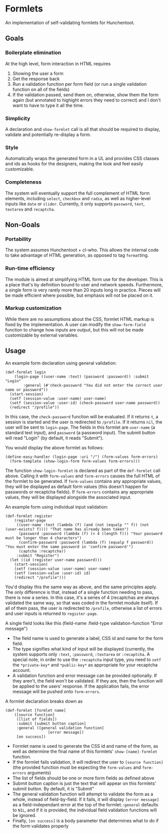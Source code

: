 Formlets
========

An implementation of self-validating formlets for Hunchentoot.

Goals
-----

### Boilerplate elimination
At the high level, form interaction in HTML requires 
1. Showing the user a form
2. Get the response back
3. Run a validation function per form field (or run a single validation function on all of the fields)
4. If the validation passed, send them on, otherwise, show them the form again (but annotated to highight errors they need to correct)
and I don't want to have to type it all the time.

### Simplicity
A declaration and `show-formlet` call is all that should be required to display, validate and potentially re-display a form.

### Style
Automatically wraps the generated form in a UL and provides CSS classes and ids as hooks for the designers, making the look and feel easily customizable.

### Completeness
The system will eventually support the full complement of HTML form elements, including `select`, `checkbox` and `radio`, as well as higher-level inputs like `date` or `slider`. Currently, it only supports `password`, `text`, `textarea` and `recaptcha`.

Non-Goals
---------

### Portability
The system assumes Hunchentoot + cl-who. This allows the internal code to take advantage of HTML generation, as opposed to tag `format`ting.

### Run-time efficiency
The module is aimed at simplifying HTML form use for the developer. This is a place that's by definition bound to user and network speeds. Furthermore, a single form is very rarely more than 20 inputs long in practice. Pieces will be made efficient where possible, but emphasis will not be placed on it.

### Markup customization
While there are no assumptions about the CSS, formlet HTML markup is fixed by the implementation. A user can modify the `show-form-field` function to change how inputs are output, but this will not be made customizable by external variables.

Usage
-----

An example form declaration using general validation:

	(def-formlet login 
	    (login-page ((user-name :text) (password :password)) :submit "Login"
			:general (#'check-password "You did not enter the correct user name or password"))
	  (start-session)
	  (setf (session-value :user-name) user-name)
	  (setf (session-value :user-id) (check-password user-name password))
	  (redirect "/profile"))

In this case, the `check-password` function will be evaluated. If it returns `t`, a session is started and the user is redirected to `/profile`. If it returns `nil`, the user will be sent to `login-page`. The fields in this formlet are `user-name` (a standard text input), and `password` (a password input). The submit button will read "Login" (by default, it reads "Submit").

You would display the above formlet as follows:

	(define-easy-handler (login-page :uri "/") (form-values form-errors)
	  (form-template (show-login-form form-values form-errors)))

The function `show-login-formlet` is declared as part of the `def-formlet` call above. Calling it with `form-values` and `form-errors` causes the full HTML of the formlet to be generated. If `form-values` contains any appropriate values, they will be displayed as default form values (this doesn't happen for passwords or recaptcha fields). If `form-errors` contains any appropriate values, they will be displayed alongside the associated input.

An example form using individual input validation:

	(def-formlet register 
	    (register-page 
	     ((user-name :text (lambda (f) (and (not (equalp "" f)) (not (user-exists? f)))) "That name has already been taken")
	      (password :password (lambda (f) (< 4 (length f))) "Your password must be longer than 4 characters")
	      (confirm-password :password (lambda (f) (equalp f password)) "You must enter the same password in 'confirm password'")
	      (captcha :recaptcha))
	     :submit "Register")
	  (let ((id (register user-name password)))
	    (start-session)
	    (setf (session-value :user-name) user-name)
	    (setf (session-value :user-id) id)
	    (redirect "/profile")))

You'd display this the same way as above, and the same principles apply. The only difference is that, instead of a single function needing to pass, there is now a series. In this case, it's a series of 4 (recaptchas are always validated the same way, so that was coded in the formlet module itself). If all of them pass, the user is redirected to `/profile`, otherwise a list of errors and user inputs is returned to `register-page`.

A single field looks like this
	(field-name :field-type validation-function "Error message")

+ The field name is used to generate a label, CSS id and name for the form field. 
+ The type signifies what kind of input will be displayed (currently, the system supports only `:text`, `:password`, `:textarea` or `:recaptcha`. A special note, in order to use the `:recaptcha` input type, you need to `setf` the `*private-key*` and `*public-key*` as appropriate for your recaptcha account.
+ A validation function and error message can be provided optionally. If they aren't, the field won't be validated. If they are, then the function will be applied to the users' response. If the application fails, the error message will be pushed onto `form-errors`.

A formlet declaration breaks down as

	(def-formlet [formlet name]
	    ([source function]
	     ([list of fields])
	     :submit [submit button caption]
	     :general ([general validation function] 
                       [error message])
	     [on success])

+ Formlet name is used to generate the CSS id and name of the form, as well as determine the final name of this formlets' `show-[name]-formlet` function.
+ If the formlet fails validation, it will redirect the user to `[source function]` (the provided function must be expecting the `form-values` and `form-errors` arguments)
+ The list of fields should be one or more form fields as defined above
+ Submit button caption is just the text that will appear on this formlets' submit button. By default, it is "Submit"
+ The general validation function will attempt to validate the form as a whole, instead of field-by-field. If it fails, it will display `[error message]` as a field-independant error at the top of the formlet.`:general` defaults to `NIL`, and if it is provided, the individual field validation functions will be ignored.
+ Finally, `[on success]` is a body parameter that determines what to do if the form validates properly
